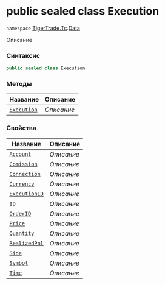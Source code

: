 
# public sealed class Execution
`namespace` [TigerTrade.Tc](../../TigerTrade.Tc.md).[Data](../../TigerTrade.Tc/Data.md)



Описание

### Синтаксис
```csharp
public sealed class Execution
```


### Методы
| Название | Описание |
| --- | --- |
| [`Execution`](./Execution.cs/Методы/Execution.md) | *Описание* |

### Свойства
| Название | Описание |
| --- | --- |
| [`Account`](./Execution.cs/Свойства/Account.md) | *Описание* |
| [`Comission`](./Execution.cs/Свойства/Comission.md) | *Описание* |
| [`Connection`](./Execution.cs/Свойства/Connection.md) | *Описание* |
| [`Currency`](./Execution.cs/Свойства/Currency.md) | *Описание* |
| [`ExecutionID`](./Execution.cs/Свойства/ExecutionID.md) | *Описание* |
| [`ID`](./Execution.cs/Свойства/ID.md) | *Описание* |
| [`OrderID`](./Execution.cs/Свойства/OrderID.md) | *Описание* |
| [`Price`](./Execution.cs/Свойства/Price.md) | *Описание* |
| [`Quantity`](./Execution.cs/Свойства/Quantity.md) | *Описание* |
| [`RealizedPnl`](./Execution.cs/Свойства/RealizedPnl.md) | *Описание* |
| [`Side`](./Execution.cs/Свойства/Side.md) | *Описание* |
| [`Symbol`](./Execution.cs/Свойства/Symbol.md) | *Описание* |
| [`Time`](./Execution.cs/Свойства/Time.md) | *Описание* |



